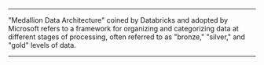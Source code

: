 <hr>"Medallion Data Architecture" coined by Databricks and adopted by Microsoft refers to a framework for organizing and categorizing data at different stages of processing, often referred to as "bronze," "silver," and "gold" levels of data.<hr>
